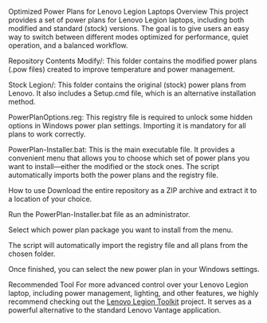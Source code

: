 Optimized Power Plans for Lenovo Legion Laptops
Overview
This project provides a set of power plans for Lenovo Legion laptops, including both modified and standard (stock) versions. The goal is to give users an easy way to switch between different modes optimized for performance, quiet operation, and a balanced workflow.

Repository Contents
Modify/: This folder contains the modified power plans (.pow files) created to improve temperature and power management.

Stock Legion/: This folder contains the original (stock) power plans from Lenovo. It also includes a Setup.cmd file, which is an alternative installation method.

PowerPlanOptions.reg: This registry file is required to unlock some hidden options in Windows power plan settings. Importing it is mandatory for all plans to work correctly.

PowerPlan-Installer.bat: This is the main executable file. It provides a convenient menu that allows you to choose which set of power plans you want to install—either the modified or the stock ones. The script automatically imports both the power plans and the registry file.

How to use
Download the entire repository as a ZIP archive and extract it to a location of your choice.

Run the PowerPlan-Installer.bat file as an administrator.

Select which power plan package you want to install from the menu.

The script will automatically import the registry file and all plans from the chosen folder.

Once finished, you can select the new power plan in your Windows settings.

Recommended Tool
For more advanced control over your Lenovo Legion laptop, including power management, lighting, and other features, we highly recommend checking out the [Lenovo Legion Toolkit](https://github.com/BartoszCichecki/LenovoLegionToolkit) project. It serves as a powerful alternative to the standard Lenovo Vantage application.